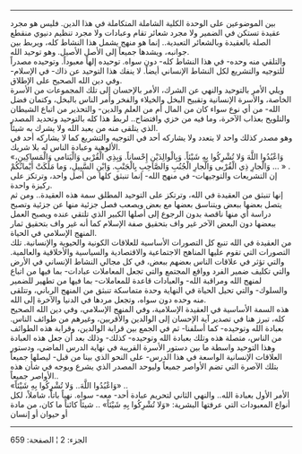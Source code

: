 ------------------------------------------------------------------------

بين الموضوعين على الوحدة الكلية الشاملة المتكاملة في هذا الدين. فليس هو
مجرد عقيدة تستكن في الضمير ولا مجرد شعائر تقام وعبادات ولا مجرد تنظيم
دنيوي منقطع الصلة بالعقيدة وبالشعائر التعبدية.. إنما هو منهج يشمل هذا
النشاط كله، ويربط بين جوانبه، ويشدها جميعاً إلى الأصل الأصيل. وهو توحيد
الله.  
والتلقي منه وحده- في هذا النشاط كله- دون سواه. توحيده إلهاً معبوداً.
وتوحيده مصدراً للتوجيه والتشريع لكل النشاط الإنساني أيضاً. لا ينفك هذا
التوحيد عن ذاك- في الإسلام- وفي دين الله الصحيح على الإطلاق.  
ويلي الأمر بالتوحيد والنهي عن الشرك، الأمر بالإحسان إلى تلك المجموعات من
الأسرة الخاصة، والأسرة الإنسانية وتقبيح البخل والخيلاء والفخر وأمر الناس
بالبخل، وكتمان فضل الله- من أي نوع سواء كان من المال أم من العلم والدين-
والتحذير من اتباع الشيطان والتلويح بعذاب الآخرة، وما فيه من خزي
وافتضاح.. لربط هذا كله بالتوحيد وتحديد المصدر الذي يتلقى منه من يعبد
الله ولا يشرك به شيئاً.  
وهو مصدر كذلك واحد لا يتعدد ولا يشاركه أحد في التوجيه والتشريع كما لا
يشاركه أحد في الألوهية وعبادة الناس له بلا شريك.  
«وَاعْبُدُوا اللَّهَ وَلا تُشْرِكُوا بِهِ شَيْئاً. وَبِالْوالِدَيْنِ إِحْساناً. وَبِذِي الْقُرْبى
وَالْيَتامى وَالْمَساكِينِ، وَالْجارِ ذِي الْقُرْبى وَالْجارِ الْجُنُبِ وَالصَّاحِبِ بِالْجَنْبِ. وَابْنِ
السَّبِيلِ، وَما مَلَكَتْ أَيْمانُكُمْ ... » .  
إن التشريعات والتوجيهات- في منهج الله- إنما تنبثق كلها من أصل واحد،
وترتكز على ركيزة واحدة.  
إنها تنبثق من العقيدة في الله، وترتكز على التوحيد المطلق سمة هذه
العقيدة.. ومن ثم يتصل بعضها ببعض ويتناسق بعضها مع بعض ويصعب فصل جزئية
منها عن جزئية وتصبح دراسة أي منها ناقصة بدون الرجوع إلى أصلها الكبير
الذي تلتقي عنده ويصبح العمل ببعضها دون البعض الآخر غير واف بتحقيق صفة
الإسلام كما أنه غير واف بتحقيق ثمار المنهج الإسلامي في الحياة.  
من العقيدة في الله تنبع كل التصورات الأساسية للعلاقات الكونية والحيوية
والإنسانية. تلك التصورات التي تقوم عليها المناهج الاجتماعية والاقتصادية
والسياسية والأخلاقية والعالمية. والتي تؤثر في علاقات الناس بعضهم ببعض،
في كل مجالي النشاط الإنساني في الأرض والتي تكليف ضمير الفرد وواقع
المجتمع والتي تجعل المعاملات عبادات- بما فيها من اتباع لمنهج الله
ومراقبة الله- والعبادات قاعدة للمعاملات- بما فيها من تطهير للضمير
والسلوك- والتي تحيل الحياة في النهاية وحدة متماسكة تنبثق من المنهج
الرباني، وتتلقى منه وحده دون سواه، وتجعل مردها في الدنيا والآخرة إلى
الله.  
هذه السمة الأساسية في العقيدة الإسلامية، وفي المنهج الإسلامي، وفي دين
الله الصحيح كله، تبرز هنا في تصدير آية الإحسان إلى الوالدين والأقربين،
وغيرهم من طوائف الناس. بعبادة الله وتوحيده- كما أسلفنا- ثم في الجمع بين
قرابة الوالدين، وقرابة هذه الطوائف من الناس، متصلة هذه وتلك بعبادة الله
وتوحيده- كذلك- وذلك بعد أن جعل هذه العبادة وهذا التوحيد واسطة ما بين
دستور الأسرة القريبة في نهاية الدرس الماضي، ودستور العلاقات الإنسانية
الواسعة في هذا الدرس- على النحو الذي بينا من قبل- ليصلها جميعاً بتلك
الآصرة التي تضم الأواصر جميعاً وليوحد المصدر الذي يشرع ويوجه في شأن هذه
الأواصر جميعاً..  
«وَاعْبُدُوا اللَّهَ.. وَلا تُشْرِكُوا بِهِ شَيْئاً» ..  
الأمر الأول بعبادة الله.. والنهي الثاني لتحريم عبادة أحد- معه- سواه.
نهياً باتاً، شاملاً، لكل أنواع المعبودات التي عرفتها البشرية: «وَلا تُشْرِكُوا
بِهِ شَيْئاً» .. شيئاً كائناً ما كان، من مادة أو حيوان أو إنسان

------------------------------------------------------------------------

الجزء: 2 ¦ الصفحة: 659
